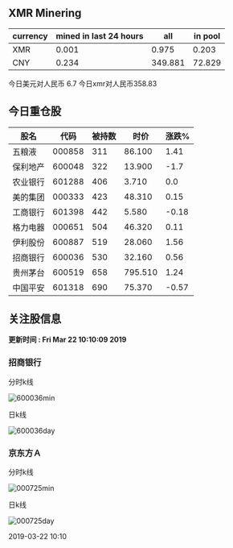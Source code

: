 ## XMR Minering

|currency|mined in last 24 hours|all|in pool|
|---|---|---|---|
|XMR|0.001|0.975|0.203|
|CNY|0.234|349.881|72.829|

今日美元对人民币 6.7	今日xmr对人民币358.83


## 今日重仓股 

|股名|代码|被持数|时价|涨跌%|
|---|---|---|---|---|
|五粮液|000858|311|86.100|1.41|
|保利地产|600048|322|13.900|-1.7|
|农业银行|601288|406|3.710|0.0|
|美的集团|000333|423|48.310|0.15|
|工商银行|601398|442|5.580|-0.18|
|格力电器|000651|504|46.320|0.11|
|伊利股份|600887|519|28.060|1.56|
|招商银行|600036|530|32.160|0.56|
|贵州茅台|600519|658|795.510|1.24|
|中国平安|601318|690|75.370|-0.57|

## 关注股信息
**更新时间 : Fri Mar 22 10:10:09 2019**
### 招商银行 
分时k线

![600036min](http://image.sinajs.cn/newchart/min/n/sh600036.gif)

日k线

![600036day](http://image.sinajs.cn/newchart/daily/n/sh600036.gif)

### 京东方Ａ 
分时k线

![000725min](http://image.sinajs.cn/newchart/min/n/sz000725.gif)

日k线

![000725day](http://image.sinajs.cn/newchart/daily/n/sz000725.gif)

2019-03-22 10:10